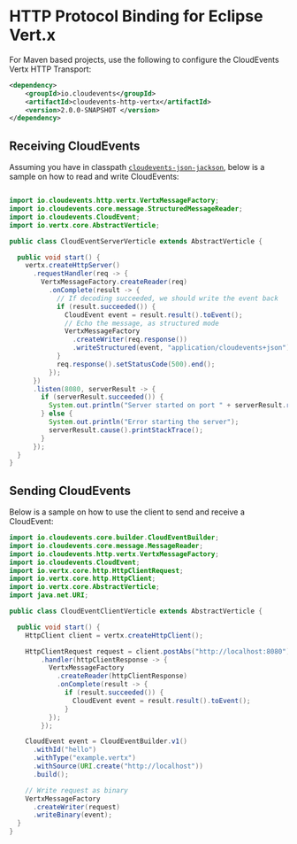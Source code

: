 # HTTP Protocol Binding for Eclipse Vert.x

For Maven based projects, use the following to configure the CloudEvents Vertx HTTP Transport:

```xml
<dependency>
    <groupId>io.cloudevents</groupId>
    <artifactId>cloudevents-http-vertx</artifactId>
    <version>2.0.0-SNAPSHOT </version>
</dependency>
```

## Receiving CloudEvents

Assuming you have in classpath [`cloudevents-json-jackson`](../../formats/json-jackson), below is a sample on how to read and write CloudEvents:

```java

import io.cloudevents.http.vertx.VertxMessageFactory;
import io.cloudevents.core.message.StructuredMessageReader;
import io.cloudevents.CloudEvent;
import io.vertx.core.AbstractVerticle;

public class CloudEventServerVerticle extends AbstractVerticle {

  public void start() {
    vertx.createHttpServer()
      .requestHandler(req -> {
        VertxMessageFactory.createReader(req)
          .onComplete(result -> {
            // If decoding succeeded, we should write the event back
            if (result.succeeded()) {
              CloudEvent event = result.result().toEvent();
              // Echo the message, as structured mode
              VertxMessageFactory
                .createWriter(req.response())
                .writeStructured(event, "application/cloudevents+json");
            }
            req.response().setStatusCode(500).end();
          });
      })
      .listen(8080, serverResult -> {
        if (serverResult.succeeded()) {
          System.out.println("Server started on port " + serverResult.result().actualPort());
        } else {
          System.out.println("Error starting the server");
          serverResult.cause().printStackTrace();
        }
      });
  }
}
```

## Sending CloudEvents

Below is a sample on how to use the client to send and receive a CloudEvent:

```java
import io.cloudevents.core.builder.CloudEventBuilder;
import io.cloudevents.core.message.MessageReader;
import io.cloudevents.http.vertx.VertxMessageFactory;
import io.cloudevents.CloudEvent;
import io.vertx.core.http.HttpClientRequest;
import io.vertx.core.http.HttpClient;
import io.vertx.core.AbstractVerticle;
import java.net.URI;

public class CloudEventClientVerticle extends AbstractVerticle {

  public void start() {
    HttpClient client = vertx.createHttpClient();

    HttpClientRequest request = client.postAbs("http://localhost:8080")
        .handler(httpClientResponse -> {
          VertxMessageFactory
            .createReader(httpClientResponse)
            .onComplete(result -> {
              if (result.succeeded()) {
                CloudEvent event = result.result().toEvent();
              }
          });
        });

    CloudEvent event = CloudEventBuilder.v1()
      .withId("hello")
      .withType("example.vertx")
      .withSource(URI.create("http://localhost"))
      .build();

    // Write request as binary
    VertxMessageFactory
      .createWriter(request)
      .writeBinary(event);
  }
}
```
